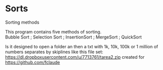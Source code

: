 # Sorts
Sorting methods

This program contains five methods of sorting.  
Bubble Sort ; Selection Sort ; InsertionSort ; MergeSort ; QuickSort

Is it designed to open a folder an then a txt with 1k, 10k, 100k or 1 million of numbers separates by skiplines like this file set:
https://dl.dropboxusercontent.com/u/7713761/tarea2.zip created for https://github.com/fclaude
